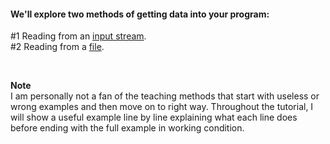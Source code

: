 #### We'll explore two methods of getting data into your program:
#1 Reading from an [input stream](./02-input-stream.md).  
#2 Reading from a [file](#).  

<br>

**Note**  
I am personally not a fan of the teaching methods that start with useless or wrong examples and then move on to right way. Throughout the tutorial, I will show a useful example line by line explaining what each line does before ending with the full example in working condition.
